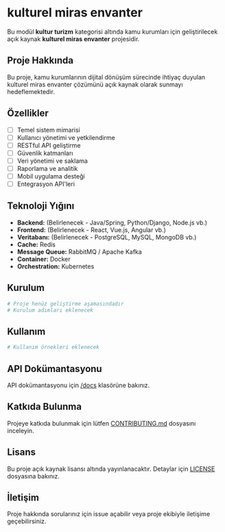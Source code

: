 # kulturel miras envanter

Bu modül **kultur turizm** kategorisi altında kamu kurumları için geliştirilecek açık kaynak **kulturel miras envanter** projesidir.

## Proje Hakkında

Bu proje, kamu kurumlarının dijital dönüşüm sürecinde ihtiyaç duyulan kulturel miras envanter çözümünü açık kaynak olarak sunmayı hedeflemektedir.

## Özellikler

- [ ] Temel sistem mimarisi
- [ ] Kullanıcı yönetimi ve yetkilendirme
- [ ] RESTful API geliştirme
- [ ] Güvenlik katmanları
- [ ] Veri yönetimi ve saklama
- [ ] Raporlama ve analitik
- [ ] Mobil uygulama desteği
- [ ] Entegrasyon API'leri

## Teknoloji Yığını

- **Backend:** (Belirlenecek - Java/Spring, Python/Django, Node.js vb.)
- **Frontend:** (Belirlenecek - React, Vue.js, Angular vb.)
- **Veritabanı:** (Belirlenecek - PostgreSQL, MySQL, MongoDB vb.)
- **Cache:** Redis
- **Message Queue:** RabbitMQ / Apache Kafka
- **Container:** Docker
- **Orchestration:** Kubernetes

## Kurulum

```bash
# Proje henüz geliştirme aşamasındadır
# Kurulum adımları eklenecek
```

## Kullanım

```bash
# Kullanım örnekleri eklenecek
```

## API Dokümantasyonu

API dokümantasyonu için [/docs](./docs) klasörüne bakınız.

## Katkıda Bulunma

Projeye katkıda bulunmak için lütfen [CONTRIBUTING.md](../CONTRIBUTING.md) dosyasını inceleyin.

## Lisans

Bu proje açık kaynak lisansı altında yayınlanacaktır. Detaylar için [LICENSE](../LICENSE) dosyasına bakınız.

## İletişim

Proje hakkında sorularınız için issue açabilir veya proje ekibiyle iletişime geçebilirsiniz.
